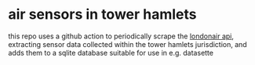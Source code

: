 # air sensors in tower hamlets

this repo uses a github action to periodically scrape the [londonair api](https://api.erg.ic.ac.uk/AirQuality/help), extracting sensor data collected within the tower hamlets jurisdiction, and adds them to a sqlite database suitable for use in e.g. datasette
